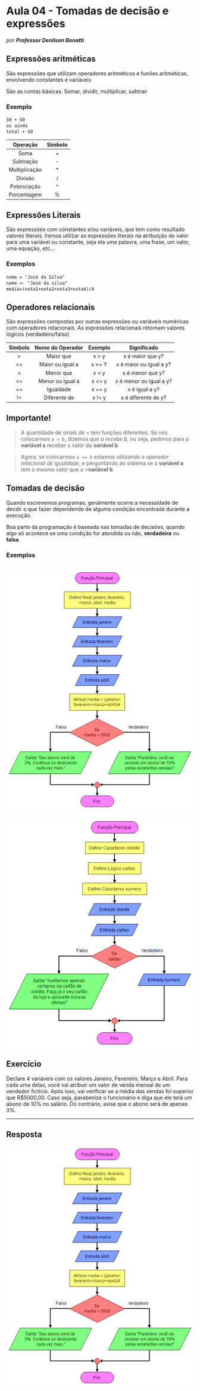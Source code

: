 # Aula 04 - Tomadas de decisão e expressões

_por **Professor Denilson Bonatti**_

## Expressões aritméticas

São expressões que utilizam operadores aritméticos e funões aritméticas, envolvendo constantes e variáveis

São as contas básicas. Somar, dividir, multiplicar, subtrair

### Exemplo
```
50 + 50
ou ainda
total + 50
```
Operação | Símbolo
:---: | :---:
Soma | +
Subtração | -
Multiplicação | *
Divisão | /
Potenciação | ^
Porcentagem | %

## Expressões Literais

São expressões com constantes e/ou variáveis, que tem como resultado valores literais. Iremos utilizar as expressões literais na atribuição de valor para uma variável ou constante, seja ela uma palavra, uma frase, um valor, uma equação, etc...

### Exemplos
```
nome = "José da Silva"
nome <- "José da silva"
media=(nota1+nota2+nota3+nota4)/4
```

## Operadores relacionais

São expressões compostas por outras expressões ou variáveis numéricas com operadores relacionais. As expressões relacionais retornam valores lógicos (verdadeiro/falso)

Símbolo | Nome do Operador | Exemplo | Significado
:---: | :---: | :---: | :---:
\>  |  Maior que | x > y | x é maior que y?
\>= | Maior ou igual a | x >= Y | x é maior ou igual a y?
< | Menor que | x < y | x é menor que y?
<= | Menor ou igual a | x <= y | x é menor ou igual a y?
== | Igualdade | x == y | x é igual a y?
!= | Diferente de | x != y | x é diferente de y?

## Importante!

>A quantidade de sinais de = tem funções diferentes.
>Se nós colocarmos  `a = b`, dizemos que *a recebe b*, ou seja, pedimos para a **variável a** receber o valor da **variável b**

>Agora, se colocarmos `a == b` estamos utilizando o o*perador relacional de igualdade*, e perguntando ao sistema se a **variável a** tem o mesmo valor que a >**variável b**

## Tomadas de decisão

Quando escrevemos programas, geralmente ocorre a necessidade de decdir o que fazer dependendo de alguma condição encontrada durante a execução.

Boa parte da programação é baseada nas tomadas de decisões, quando algo só acontece se uma condição for atendida ou não, **verdadeira** ou **falsa**.

### Exemplos

![Exemplo de condição de média](https://github.com/PauloHLeme/Estudos_Bootcamp_DIO_Santander/blob/master/Imagens/fluxograma_vendas.png)
---
![Exemplo de condição de venda via cartões](https://github.com/PauloHLeme/Estudos_Bootcamp_DIO_Santander/blob/master/Imagens/compras_via_cartao.png)

## Exercício

Declare 4 variáveis com os valores Janeiro, Fevereiro, Março e Abril. Para cada uma delas, você vai atribuir um valor de venda mensal de um vendedor fictício.
Após isso, vai verificar se a média das vendas foi superior que R$5000,00. Caso seja, parabenize o funcionário e diga que ele terá um abono de 10% no salário. Do contrário, avise que o abono será de apenas 3%.

---
## Resposta

![Resposta do exercício de Abono](https://github.com/PauloHLeme/Estudos_Bootcamp_DIO_Santander/blob/master/Imagens/fluxograma_vendas.png)
